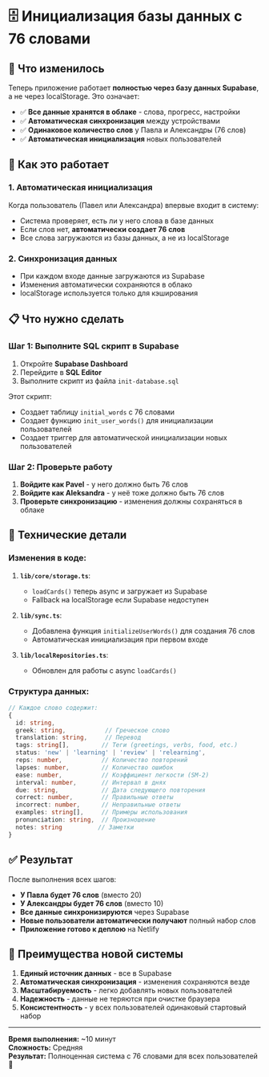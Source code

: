 # 🗄️ Инициализация базы данных с 76 словами

## 🎯 Что изменилось

Теперь приложение работает **полностью через базу данных Supabase**, а не через localStorage. Это означает:

- ✅ **Все данные хранятся в облаке** - слова, прогресс, настройки
- ✅ **Автоматическая синхронизация** между устройствами
- ✅ **Одинаковое количество слов** у Павла и Александры (76 слов)
- ✅ **Автоматическая инициализация** новых пользователей

## 🚀 Как это работает

### 1. Автоматическая инициализация

Когда пользователь (Павел или Александра) впервые входит в систему:

- Система проверяет, есть ли у него слова в базе данных
- Если слов нет, **автоматически создает 76 слов**
- Все слова загружаются из базы данных, а не из localStorage

### 2. Синхронизация данных

- При каждом входе данные загружаются из Supabase
- Изменения автоматически сохраняются в облако
- localStorage используется только для кэширования

## 📋 Что нужно сделать

### Шаг 1: Выполните SQL скрипт в Supabase

1. Откройте **Supabase Dashboard**
2. Перейдите в **SQL Editor**
3. Выполните скрипт из файла `init-database.sql`

Этот скрипт:

- Создает таблицу `initial_words` с 76 словами
- Создает функцию `init_user_words()` для инициализации пользователей
- Создает триггер для автоматической инициализации новых пользователей

### Шаг 2: Проверьте работу

1. **Войдите как Pavel** - у него должно быть 76 слов
2. **Войдите как Aleksandra** - у неё тоже должно быть 76 слов
3. **Проверьте синхронизацию** - изменения должны сохраняться в облаке

## 🔧 Технические детали

### Изменения в коде:

1. **`lib/core/storage.ts`**:
   - `loadCards()` теперь async и загружает из Supabase
   - Fallback на localStorage если Supabase недоступен

2. **`lib/sync.ts`**:
   - Добавлена функция `initializeUserWords()` для создания 76 слов
   - Автоматическая инициализация при первом входе

3. **`lib/localRepositories.ts`**:
   - Обновлен для работы с async `loadCards()`

### Структура данных:

```typescript
// Каждое слово содержит:
{
  id: string,
  greek: string,           // Греческое слово
  translation: string,     // Перевод
  tags: string[],         // Теги (greetings, verbs, food, etc.)
  status: 'new' | 'learning' | 'review' | 'relearning',
  reps: number,           // Количество повторений
  lapses: number,         // Количество ошибок
  ease: number,           // Коэффициент легкости (SM-2)
  interval: number,       // Интервал в днях
  due: string,            // Дата следующего повторения
  correct: number,        // Правильные ответы
  incorrect: number,      // Неправильные ответы
  examples: string[],     // Примеры использования
  pronunciation: string,  // Произношение
  notes: string          // Заметки
}
```

## ✅ Результат

После выполнения всех шагов:

- **У Павла будет 76 слов** (вместо 20)
- **У Александры будет 76 слов** (вместо 10)
- **Все данные синхронизируются** через Supabase
- **Новые пользователи автоматически получают** полный набор слов
- **Приложение готово к деплою** на Netlify

## 🎉 Преимущества новой системы

1. **Единый источник данных** - все в Supabase
2. **Автоматическая синхронизация** - изменения сохраняются везде
3. **Масштабируемость** - легко добавлять новых пользователей
4. **Надежность** - данные не теряются при очистке браузера
5. **Консистентность** - у всех пользователей одинаковый стартовый набор

---

**Время выполнения:** ~10 минут  
**Сложность:** Средняя  
**Результат:** Полноценная система с 76 словами для всех пользователей 🎯
